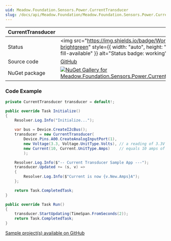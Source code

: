 ```yaml
---
uid: Meadow.Foundation.Sensors.Power.CurrentTransducer
slug: /docs/api/Meadow.Foundation/Meadow.Foundation.Sensors.Power.CurrentTransducer
---
```


| CurrentTransducer | |
|--------|--------|
| Status | <img src="https://img.shields.io/badge/Working-brightgreen" style={{ width: "auto", height: "-webkit-fill-available" }} alt="Status badge: working" /> |
| Source code | [GitHub](https://github.com/WildernessLabs/Meadow.Foundation/tree/main/Source/Meadow.Foundation.Peripherals/Sensors.Power.CurrentTransducer) |
| NuGet package | <a href="https://www.nuget.org/packages/Meadow.Foundation.Sensors.Power.CurrentTransducer/" target="_blank"><img src="https://img.shields.io/nuget/v/Meadow.Foundation.Sensors.Power.CurrentTransducer.svg?label=Meadow.Foundation.Sensors.Power.CurrentTransducer" alt="NuGet Gallery for Meadow.Foundation.Sensors.Power.CurrentTransducer" /></a> |

### Code Example

```csharp
private CurrentTransducer transducer = default!;

public override Task Initialize()
{
    Resolver.Log.Info("Initialize...");

    var bus = Device.CreateI2cBus();
    transducer = new CurrentTransducer(
        Device.Pins.A00.CreateAnalogInputPort(1),
        new Voltage(3.3, Voltage.UnitType.Volts), // a reading of 3.3V
        new Current(10, Current.UnitType.Amps)    // equals 10 amps of current
        );

    Resolver.Log.Info($"-- Current Transducer Sample App ---");
    transducer.Updated += (s, v) =>
    {
        Resolver.Log.Info($"Current is now {v.New.Amps}A");
    };

    return Task.CompletedTask;
}

public override Task Run()
{
    transducer.StartUpdating(TimeSpan.FromSeconds(2));
    return Task.CompletedTask;
}

```

[Sample project(s) available on GitHub](https://github.com/WildernessLabs/Meadow.Foundation/tree/main/Source/Meadow.Foundation.Peripherals/Sensors.Power.CurrentTransducer/Samples/CurrentTransducer_Sample)

